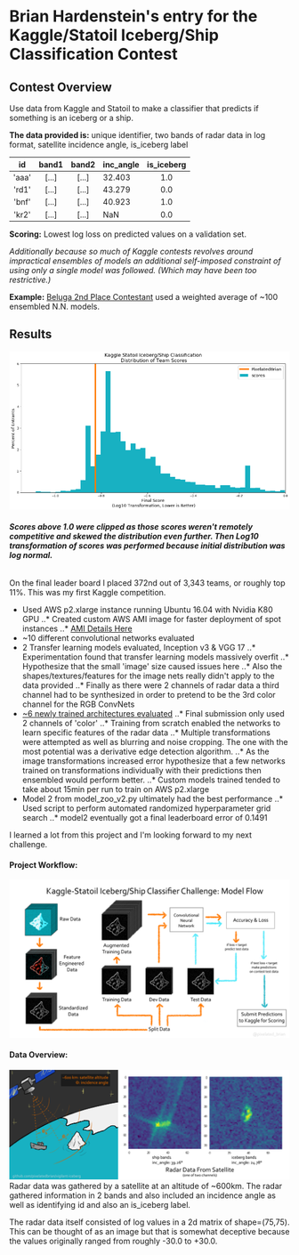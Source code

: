 # Brian Hardenstein's entry for the Kaggle/Statoil Iceberg/Ship Classification Contest
## Contest Overview
Use data from Kaggle and Statoil to make a classifier that predicts if something is an iceberg or a ship.

**The data provided is:**
unique identifier, two bands of radar data in log format, satellite incidence angle, is_iceberg label

| id | band1 | band2 | inc_angle | is_iceberg |
|:--:|:-----:|:-----:|:----------|:----------:|
|'aaa'|[...]|[...]|32.403|1.0|
|'rd1'|[...]|[...]|43.279|0.0|
|'bnf'|[...]|[...]|40.923|1.0|
|'kr2'|[...]|[...]|NaN|0.0|

**Scoring:** Lowest log loss on predicted values on a validation set.

_Additionally because so much of Kaggle contests revolves around impractical ensembles of models an additional self-imposed constraint of using only a single model was followed. (Which may have been too restrictive.)_

**Example:** [Beluga 2nd Place Contestant](https://www.kaggle.com/c/statoil-iceberg-classifier-challenge/discussion/48294) used a weighted average of ~100 ensembled N.N. models.

## Results
![competition results](/imgs/report/log_scores.png)
###### **_Scores above 1.0 were clipped as those scores weren't remotely competitive and skewed the distribution even further. Then Log10 transformation of scores was performed because initial distribution was log normal._**

On the final leader board I placed 372nd out of 3,343 teams, or roughly top 11%. This was my first Kaggle competition.

- Used AWS p2.xlarge instance running Ubuntu 16.04 with Nvidia K80 GPU
..* Created custom AWS AMI image for faster deployment of spot instances
..* [AMI Details Here](https://pixelatedbrian.github.io/2018-01-12-AWS-Deep-Learning-with-GPU/)
- ~10 different convolutional networks evaluated
- 2 Transfer learning models evaluated, Inception v3 & VGG 17
..* Experimentation found that transfer learning models massively overfit
..* Hypothesize that the small 'image' size caused issues here
..* Also the shapes/textures/features for the image nets really didn't apply to the data provided
..* Finally as there were 2 channels of radar data a third channel had to be synthesized in order to pretend to be the 3rd color channel for the RGB ConvNets
- [~6 newly trained architectures evaluated](/src/model_zoo_v2.py)
..* Final submission only used 2 channels of 'color'
..* Training from scratch enabled the networks to learn specific features of the radar data
..* Multiple transformations were attempted as well as blurring and noise cropping. The one with the most potential was a derivative edge detection algorithm.
..* As the image transformations increased error hypothesize that a few networks trained on transformations individually with their predictions then ensembled would perform better.
..* Custom models trained tended to take about 15min per run to train on AWS p2.xlarge
- Model 2 from model_zoo_v2.py ultimately had the best performance
..* Used script to perform automated randomized hyperparameter grid search
..* model2 eventually got a final leaderboard error of 0.1491


I learned a lot from this project and I'm looking forward to my next challenge.

#### Project Workflow:
![model flow](/imgs/report/model_flowchart.png)


#### Data Overview:

![data overview](/imgs/report/vigilant-iceberg_explanation_graphic_2.png)
Radar data was gathered by a satellite at an altitude of ~600km. The radar gathered information in 2 bands and also included an incidence angle as well as identifying id and also an is_iceberg label.

The radar data itself consisted of log values in a 2d matrix of shape=(75,75).  This can be thought of as an image but that is somewhat deceptive because the values originally ranged from roughly -30.0 to +30.0.
